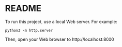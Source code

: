 # README

To run this project, use a local Web server. For example:

```
python3 -m http.server
```

Then, open your Web browser to http://localhost:8000
